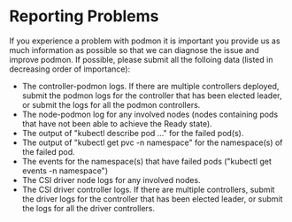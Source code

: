 <!--
Copyright (c) 2021 Dell Inc., or its subsidiaries. All Rights Reserved.

Licensed under the Apache License, Version 2.0 (the "License");
you may not use this file except in compliance with the License.
You may obtain a copy of the License at

    http://www.apache.org/licenses/LICENSE-2.0
-->

# Reporting Problems

If you experience a problem with podmon it is important you provide us as much information as possible so that we can diagnose the issue and improve podmon. If possible, please submit all the folloing data (listed in decreasing order of importance):

* The controller-podmon logs. If there are multiple controllers deployed, submit the podmon logs for the controller that has been elected leader, or submit the logs for all the podmon controllers.
* The node-podmon log for any involved nodes (nodes containing pods that have not been able to achieve the Ready state).
* The output of "kubectl describe pod ..." for the failed pod(s).
* The output of "kubectl get pvc -n namespace" for the namespace(s) of the failed pod.
* The events for the namespace(s) that have failed pods ("kubectl get events -n namespace")
* The CSI driver node logs for any involved nodes.
* The CSI driver controller logs. If there are multiple controllers, submit the driver logs for the controller that has been elected leader, or submit the logs for all the driver controllers.